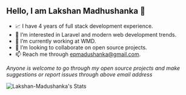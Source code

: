 ## Hello, I am Lakshan Madhushanka 👋
- 📈 I have 4 years of full stack development experience.
- 👀 I’m interested in Laravel and modern web development trends. 
- 🌱 I’m currently working at WMD.
- 💞️ I’m looking to collaborate on open source projects.
- 📫 Reach me through epmadushanka@gmail.com.

*Anyone is welcome to go through my open source projects and make suggestions or report issues through above email address*

![Lakshan-Madushanka's Stats](https://github-readme-stats.vercel.app/api?username=Lakshan-Madushanka&theme=vue-dark&show_icons=true&hide_border=true&count_private=true)

<!---
Lakshan-Madushanka/Lakshan-Madushanka is a ✨ special ✨ repository because its `README.md` (this file) appears on your GitHub profile.
You can click the Preview link to take a look at your changes.
--->

